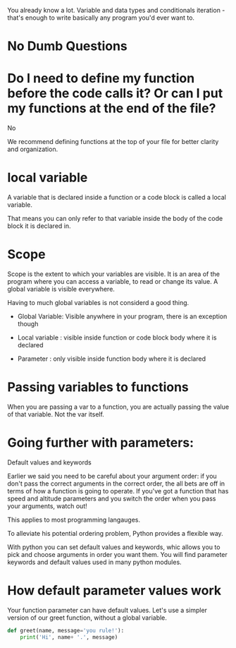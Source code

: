 You already know a lot. Variable and data types and conditionals iteration - that's enough to write basically any program you'd ever want to. 



# No Dumb Questions

# Do I need to define my function before the code calls it? Or can I put my functions at the end of the file?

No

We recommend defining functions at the top of your file for better clarity and organization. 

# local variable

A variable that is declared inside a function or a code block is called a local variable. 

That means you can only refer to that variable inside the body of the code block it is declared in. 

# Scope

Scope is the extent to which your variables are visible. It is an area of the program where you can access a variable, to read or change its value. A global variable is visible everywhere. 

Having to much global variables is not considerd a good thing. 

- Global Variable: Visible anywhere in your program, there is an exception though
- Local variable : visible inside function or code block body where it is declared

- Parameter : only visible inside function body where it is declared



# Passing variables to functions 

When you are passing a var to a function, you are actually passing the value of that variable. Not the var itself. 


# Going further with parameters:
Default values and keywords

Earlier we said you need to be careful about your argument order: if you don't pass the correct arguments in the correct order, the all bets are off in terms of how a function is going to operate. If you've got a function that has speed and altitude parameters and you switch the order when you pass your arguments, watch out!

This applies to most programming langauges.

To alleviate his potential ordering problem, Python provides a flexible way.

With python you can set default values and keywords, whic allows you to pick and choose arguments in order you want them. You will find parameter keywords and default values used in many python modules. 

# How default parameter values work

Your function parameter can have default values. Let's use a simpler version of our greet function, without a global variable. 

```PYTHON
def greet(name, message='you rule!'):
    print('Hi', name+ '.', message)

